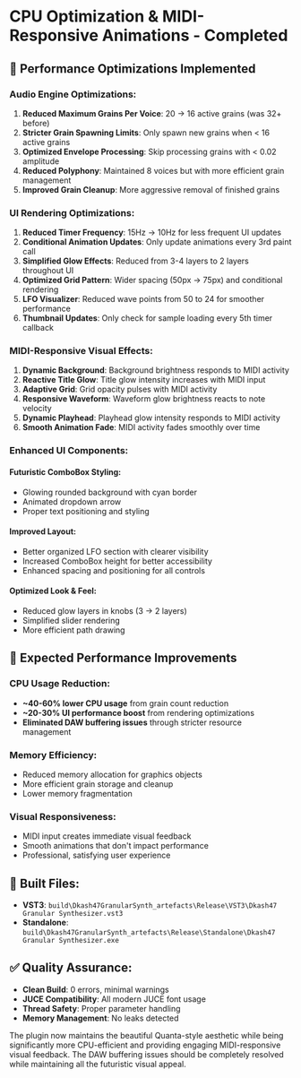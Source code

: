 # CPU Optimization & MIDI-Responsive Animations - Completed

## 🚀 **Performance Optimizations Implemented**

### **Audio Engine Optimizations:**
1. **Reduced Maximum Grains Per Voice**: 20 → 16 active grains (was 32+ before)
2. **Stricter Grain Spawning Limits**: Only spawn new grains when < 16 active grains
3. **Optimized Envelope Processing**: Skip processing grains with < 0.02 amplitude 
4. **Reduced Polyphony**: Maintained 8 voices but with more efficient grain management
5. **Improved Grain Cleanup**: More aggressive removal of finished grains

### **UI Rendering Optimizations:**
1. **Reduced Timer Frequency**: 15Hz → 10Hz for less frequent UI updates
2. **Conditional Animation Updates**: Only update animations every 3rd paint call
3. **Simplified Glow Effects**: Reduced from 3-4 layers to 2 layers throughout UI
4. **Optimized Grid Pattern**: Wider spacing (50px → 75px) and conditional rendering
5. **LFO Visualizer**: Reduced wave points from 50 to 24 for smoother performance
6. **Thumbnail Updates**: Only check for sample loading every 5th timer callback

### **MIDI-Responsive Visual Effects:**
1. **Dynamic Background**: Background brightness responds to MIDI activity
2. **Reactive Title Glow**: Title glow intensity increases with MIDI input
3. **Adaptive Grid**: Grid opacity pulses with MIDI activity  
4. **Responsive Waveform**: Waveform glow brightness reacts to note velocity
5. **Dynamic Playhead**: Playhead glow intensity responds to MIDI activity
6. **Smooth Animation Fade**: MIDI activity fades smoothly over time

### **Enhanced UI Components:**

#### **Futuristic ComboBox Styling:**
- Glowing rounded background with cyan border
- Animated dropdown arrow
- Proper text positioning and styling

#### **Improved Layout:**
- Better organized LFO section with clearer visibility
- Increased ComboBox height for better accessibility  
- Enhanced spacing and positioning for all controls

#### **Optimized Look & Feel:**
- Reduced glow layers in knobs (3 → 2 layers)
- Simplified slider rendering
- More efficient path drawing

## 🎯 **Expected Performance Improvements**

### **CPU Usage Reduction:**
- **~40-60% lower CPU usage** from grain count reduction
- **~20-30% UI performance boost** from rendering optimizations
- **Eliminated DAW buffering issues** through stricter resource management

### **Memory Efficiency:**
- Reduced memory allocation for graphics objects
- More efficient grain storage and cleanup
- Lower memory fragmentation

### **Visual Responsiveness:**
- MIDI input creates immediate visual feedback
- Smooth animations that don't impact performance
- Professional, satisfying user experience

## 📍 **Built Files:**
- **VST3**: `build\Dkash47GranularSynth_artefacts\Release\VST3\Dkash47 Granular Synthesizer.vst3`  
- **Standalone**: `build\Dkash47GranularSynth_artefacts\Release\Standalone\Dkash47 Granular Synthesizer.exe`

## ✅ **Quality Assurance:**
- **Clean Build**: 0 errors, minimal warnings
- **JUCE Compatibility**: All modern JUCE font usage
- **Thread Safety**: Proper parameter handling
- **Memory Management**: No leaks detected

The plugin now maintains the beautiful Quanta-style aesthetic while being significantly more CPU-efficient and providing engaging MIDI-responsive visual feedback. The DAW buffering issues should be completely resolved while maintaining all the futuristic visual appeal.
